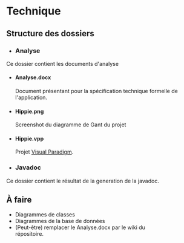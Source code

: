 # Technique

## Structure des dossiers
- ### Analyse
Ce dossier contient les documents d'analyse

  - #### Analyse.docx
    Document présentant pour la spécification technique formelle de l'application.

  - #### Hippie.png
    Screenshot du diagramme de Gant du projet

  - #### Hippie.vpp
    Projet [Visual Paradigm][1].


- ### Javadoc
Ce dossier contient le résultat de la generation de la javadoc.

## À faire

- Diagrammes de classes
- Diagrammes de la base de données
- (Peut-être) remplacer le Analyse.docx par le wiki du    
  répositoire.

[1]:http://www.visual-paradigm.com/